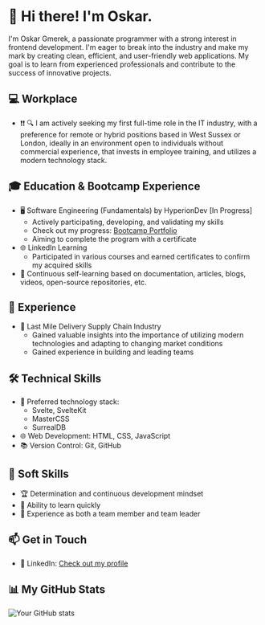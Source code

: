 # 👋 Hi there! I'm Oskar.

I'm Oskar Gmerek, a passionate programmer with a strong interest in frontend development. I'm eager to break into the industry and make my mark by creating clean, efficient, and user-friendly web applications. My goal is to learn from experienced professionals and contribute to the success of innovative projects.

## 💻 Workplace 

- ❗️❗️ 🔍 I am actively seeking my first full-time role in the IT industry, with a preference for remote or hybrid positions based in West Sussex or London, ideally in an environment open to individuals without commercial experience, that invests in employee training, and utilizes a modern technology stack.

## 🎓 Education & Bootcamp Experience

- 🖥️ Software Engineering (Fundamentals) by HyperionDev [In Progress]
  - Actively participating, developing, and validating my skills
  - Check out my progress: [Bootcamp Portfolio](https://www.hyperiondev.com/portfolio/135562/)
  - Aiming to complete the program with a certificate
- 🌐 LinkedIn Learning
  - Participated in various courses and earned certificates to confirm my acquired skills
- 🦉 Continuous self-learning based on documentation, articles, blogs, videos, open-source repositories, etc.

## 💼 Experience

- 🚚 Last Mile Delivery Supply Chain Industry
  - Gained valuable insights into the importance of utilizing modern technologies and adapting to changing market conditions
  - Gained experience in building and leading teams

## 🛠️ Technical Skills

- 🌟 Preferred technology stack:
  - Svelte, SvelteKit
  - MasterCSS
  - SurrealDB
- 🌐 Web Development: HTML, CSS, JavaScript
- 📚 Version Control: Git, GitHub

## 🌟 Soft Skills

- 🏆 Determination and continuous development mindset
- 🌱 Ability to learn quickly
- 🤝 Experience as both a team member and team leader

## 📫 Get in Touch

- 💼 LinkedIn: [Check out my profile](https://www.linkedin.com/in/oskar-gmerek)


## 📊 My GitHub Stats

![Your GitHub stats](https://github-readme-stats.vercel.app/api?username=oskar-gmerek&show_icons=true&theme=radical)

